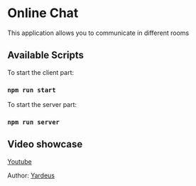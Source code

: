 # Online Chat

This application allows you to communicate in different rooms

## Available Scripts

To start the client part:

### `npm run start`

To start the server part:

### `npm run server`

## Video showcase

[Youtube](https://youtu.be/G1yjDQNDG3Q)


Author: [Yardeus](https://github.com/Yardeus) 
